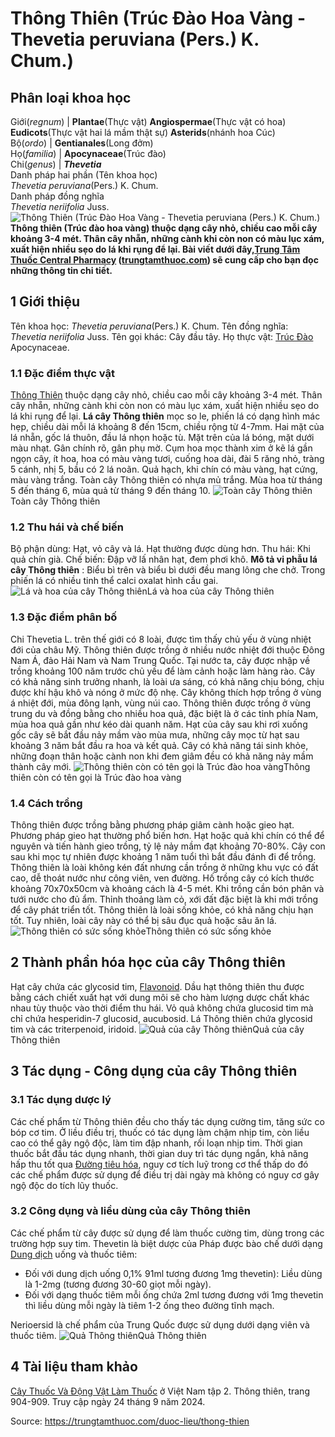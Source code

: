 # Thông Thiên (Trúc Đào Hoa Vàng - Thevetia peruviana (Pers.) K. Chum.)

Phân loại khoa học  
---  
Giới(_regnum_) |  **Plantae**(Thực vật) **Angiospermae**(Thực vật có hoa) **Eudicots**(Thực vật hai lá mầm thật sự) **Asterids**(nhánh hoa Cúc)  
Bộ(_ordo_) | **Gentianales**(Long đởm)  
Họ(_familia_) | **Apocynaceae**(Trúc đào)  
Chi(_genus_) | **_Thevetia_**  
Danh pháp hai phần (Tên khoa học)  
_Thevetia peruviana_(Pers.) K. Chum.  
Danh pháp đồng nghĩa  
_Thevetia neriifolia_ Juss.  
![Thông Thiên \(Trúc Đào Hoa Vàng - Thevetia peruviana \(Pers.\) K. Chum.\)](https://trungtamthuoc.com/images/others/thong-thien-2245.jpg)
**Thông thiên (Trúc đào hoa vàng) thuộc dạng cây nhỏ, chiều cao mỗi cây khoảng 3-4 mét. Thân cây nhẵn, những cành khi còn non có màu lục xám, xuất hiện nhiều sẹo do lá khi rụng để lại. Bài viết dưới đây,[Trung Tâm Thuốc Central Pharmacy](https://trungtamthuoc.com/ "Trung Tâm Thuốc Central Pharmacy") ([trungtamthuoc.com](https://trungtamthuoc.com/ "trungtamthuoc.com")) sẽ cung cấp cho bạn đọc những thông tin chi tiết.**
##  1 Giới thiệu
Tên khoa học: _Thevetia peruviana_(Pers.) K. Chum.
Tên đồng nghĩa: _Thevetia neriifolia_ Juss.
Tên gọi khác: Cây đầu tây.
Họ thực vật: [Trúc Đào](https://trungtamthuoc.com/duoc-lieu/cay-truc-dao "Trúc Đào") Apocynaceae.
### 1.1 Đặc điểm thực vật
[Thông Thiên](https://trungtamthuoc.com/duoc-lieu/thong-thien "Thông Thiên") thuộc dạng cây nhỏ, chiều cao mỗi cây khoảng 3-4 mét. Thân cây nhẵn, những cành khi còn non có màu lục xám, xuất hiện nhiều sẹo do lá khi rụng để lại.
**Lá cây Thông thiên** mọc so le, phiến lá có dạng hình mác hẹp, chiều dài mỗi lá khoảng 8 đến 15cm, chiều rộng từ 4-7mm. Hai mặt của lá nhẵn, gốc lá thuôn, đầu lá nhọn hoặc tù. Mặt trên của lá bóng, mặt dưới màu nhạt. Gân chính rõ, gân phụ mờ.
Cụm hoa mọc thành xim ở kẽ lá gần ngọn cây, ít hoa, hoa có màu vàng tươi, cuống hoa dài, đài 5 răng nhỏ, tràng 5 cánh, nhị 5, bầu có 2 lá noãn.
Quả hạch, khi chín có màu vàng, hạt cứng, màu vàng trắng.
Toàn cây Thông thiên có nhựa mủ trắng.
Mùa hoa từ tháng 5 đến tháng 6, mùa quả từ tháng 9 đến tháng 10.
![Toàn cây Thông thiên](https://trungtamthuoc.com/images/item/thong-thien-0.jpg)Toàn cây Thông thiên
### 1.2 Thu hái và chế biến
Bộ phận dùng: Hạt, vỏ cây và lá. Hạt thường được dùng hơn.
Thu hái: Khi quả chín già.
Chế biến: Đập vỡ lấ nhân hạt, đem phơi khô.
**Mô tả vi phẫu lá cây Thông thiên** : Biểu bì trên và biểu bì dưới đều mang lông che chở. Trong phiến lá có nhiều tinh thể calci oxalat hình cầu gai.
![Lá và hoa của cây Thông thiên](https://trungtamthuoc.com/images/item/thong-thien-1.jpg)Lá và hoa của cây Thông thiên
### 1.3 Đặc điểm phân bố
Chi Thevetia L. trên thế giới có 8 loài, được tìm thấy chủ yếu ở vùng nhiệt đới của châu Mỹ.
Thông thiên được trồng ở nhiều nước nhiệt đới thuộc Đông Nam Á, đảo Hải Nam và Nam Trung Quốc.
Tại nước ta, cây được nhập về trồng khoảng 100 năm trước chủ yếu để làm cảnh hoặc làm hàng rào.
Cây có khả năng sinh trưởng nhanh, là loài ưa sáng, có khả năng chịu bóng, chịu được khí hậu khô và nóng ở mức độ nhẹ. Cây không thích hợp trồng ở vùng á nhiệt đới, mùa đông lạnh, vùng núi cao. Thông thiên được trồng ở vùng trung du và đồng bằng cho nhiều hoa quả, đặc biệt là ở các tỉnh phía Nam, mùa hoa quả gần như kéo dài quanh năm.
Hạt của cây sau khi rơi xuống gốc cây sẽ bắt đầu nảy mầm vào mùa mưa, những cây mọc từ hạt sau khoảng 3 năm bắt đầu ra hoa và kết quả.
Cây có khả năng tái sinh khỏe, những đoạn thân hoặc cành non khi đem giâm đều có khả năng nảy mầm thành cây mới.
![Thông thiên còn có tên gọi là Trúc đào hoa vàng](https://trungtamthuoc.com/images/item/thong-thien-2.jpg)Thông thiên còn có tên gọi là Trúc đào hoa vàng
### 1.4 Cách trồng
Thông thiên được trồng bằng phương pháp giâm cành hoặc gieo hạt. Phương pháp gieo hạt thường phổ biến hơn.
Hạt hoặc quả khi chín có thể để nguyên và tiến hành gieo trồng, tỷ lệ nảy mầm đạt khoảng 70-80%. Cây con sau khi mọc tự nhiên được khoảng 1 năm tuổi thì bắt đầu đánh đi để trồng.
Thông thiên là loài không kén đất nhưng cần trồng ở những khu vực có đất cao, dễ thoát nước như công viên, ven đường.
Hố trồng cây có kích thước khoảng 70x70x50cm và khoảng cách là 4-5 mét. Khi trồng cần bón phân và tưới nước cho đủ ẩm. Thỉnh thoảng làm cỏ, xới đất đặc biệt là khi mới trồng để cây phát triển tốt.
Thông thiên là loài sống khỏe, có khả năng chịu hạn tốt. Tuy nhiên, loài cây này có thể bị sâu đục quả hoặc sâu ăn lá.
![Thông thiên có sức sống khỏe](https://trungtamthuoc.com/images/item/thong-thien-3.jpg)Thông thiên có sức sống khỏe
##  2 Thành phần hóa học của cây Thông thiên
Hạt cây chứa các glycosid tim, [Flavonoid](https://trungtamthuoc.com/hoat-chat/flavonoid "Flavonoid").
Dầu hạt thông thiên thu được bằng cách chiết xuất hạt với dung môi sẽ cho hàm lượng dược chất khác nhau tùy thuộc vào thời điểm thu hái.
Vỏ quả không chứa glucosid tim mà chỉ chứa hesperidin-7 glucosid, aucubosid.
Lá Thông thiên chứa glycosid tim và các triterpenoid, iridoid.
![Quả của cây Thông thiên](https://trungtamthuoc.com/images/item/thong-thien-4.jpg)Quả của cây Thông thiên
##  3 Tác dụng - Công dụng của cây Thông thiên
### 3.1 Tác dụng dược lý
Các chế phẩm từ Thông thiên đều cho thấy tác dụng cường tim, tăng sức co bóp cơ tim. Ở liều điều trị, thuốc có tác dụng làm chậm nhịp tim, còn liều cao có thể gây ngộ độc, làm tim đập nhanh, rối loạn nhịp tim. Thời gian thuốc bắt đầu tác dụng nhanh, thời gian duy trì tác dụng ngắn, khả năng hấp thu tốt qua [Đường tiêu hóa](https://trungtamthuoc.com/thuoc-tieu-hoa "Đường tiêu hóa"), nguy cơ tích luỹ trong cơ thể thấp do đó các chế phẩm được sử dụng để điều trị dài ngày mà không có nguy cơ gây ngộ độc do tích lũy thuốc.
### 3.2 Công dụng và liều dùng của cây Thông thiên
Các chế phẩm từ cây được sử dụng để làm thuốc cường tim, dùng trong các trường hợp suy tim.
Thevetin là biệt dược của Pháp được bào chế dưới dạng [Dung dịch](https://trungtamthuoc.com/bai-viet/dung-dich-thuoc-la-gi-cong-thuc-va-ky-thuat-bao-che-dung-dich-thuoc "Dung dịch") uống và thuốc tiêm:
  * Đối với dung dịch uống 0,1% 91ml tương đương 1mg thevetin): Liều dùng là 1-2mg (tương đương 30-60 giọt mỗi ngày).
  * Đối với dạng thuốc tiêm mỗi ống chứa 2ml tương đương với 1mg thevetin thì liều dùng mỗi ngày là tiêm 1-2 ống theo đường tĩnh mạch.


Nerioersid là chế phẩm của Trung Quốc được sử dụng dưới dạng viên và thuốc tiêm.
![Quả Thông thiên](https://trungtamthuoc.com/images/item/thong-thien-5.jpg)Quả Thông thiên
##  4 Tài liệu tham khảo
[Cây Thuốc Và Động Vật Làm Thuốc](https://trungtamthuoc.com/bai-viet/doc-online-va-tai-mien-phi-pdf-sach-cay-thuoc-va-dong-vat-lam-thuoc-o-viet-nam "Cây Thuốc Và Động Vật Làm Thuốc") ở Việt Nam tập 2. Thông thiên, trang 904-909. Truy cập ngày 24 tháng 9 năm 2024.


Source: https://trungtamthuoc.com/duoc-lieu/thong-thien